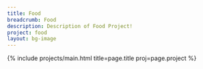 ```yaml
---
title: Food
breadcrumb: Food
description: Description of Food Project!
project: food
layout: bg-image
---
```

{% include projects/main.html title=page.title proj=page.project %}
